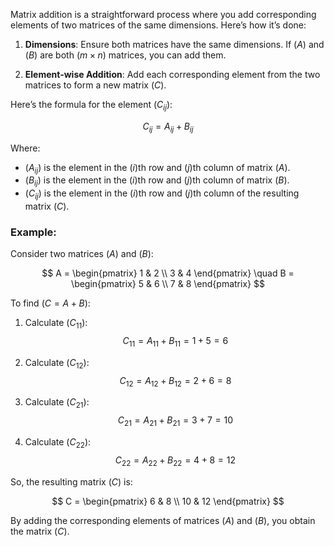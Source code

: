 Matrix addition is a straightforward process where you add corresponding elements of two matrices of the same dimensions. Here’s how it’s done:

1. **Dimensions**: Ensure both matrices have the same dimensions. If $(A)$ and $(B)$ are both $(m \times n)$ matrices, you can add them.

2. **Element-wise Addition**: Add each corresponding element from the two matrices to form a new matrix $(C)$.

Here’s the formula for the element $(C_{ij})$:

$$ C_{ij} = A_{ij} + B_{ij} $$

Where:
- $(A_{ij})$ is the element in the $(i)$th row and $(j)$th column of matrix $(A)$.
- $(B_{ij})$ is the element in the $(i)$th row and $(j)$th column of matrix $(B)$.
- $(C_{ij})$ is the element in the $(i)$th row and $(j)$th column of the resulting matrix $(C)$.

### Example:

Consider two matrices $(A)$ and $(B)$:

$$ A = \begin{pmatrix} 1 & 2 \\ 3 & 4 \end{pmatrix} \quad B = \begin{pmatrix} 5 & 6 \\ 7 & 8 \end{pmatrix} $$

To find $(C = A + B)$:

1. Calculate $(C_{11})$:
$$ C_{11} = A_{11} + B_{11} = 1 + 5 = 6 $$

2. Calculate $(C_{12})$:
$$ C_{12} = A_{12} + B_{12} = 2 + 6 = 8 $$

3. Calculate $(C_{21})$:
$$ C_{21} = A_{21} + B_{21} = 3 + 7 = 10 $$

4. Calculate $(C_{22})$:
$$ C_{22} = A_{22} + B_{22} = 4 + 8 = 12 $$

So, the resulting matrix $(C)$ is:

$$ C = \begin{pmatrix} 6 & 8 \\ 10 & 12 \end{pmatrix} $$

By adding the corresponding elements of matrices $(A)$ and $(B)$, you obtain the matrix $(C)$.